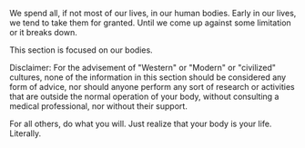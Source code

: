 We spend all, if not most of our lives, in our human bodies.  Early in our lives, we tend to take them for granted.  Until we come up against some limitation or it breaks down.

This section is focused on our bodies.

Disclaimer:  For the advisement of "Western" or "Modern" or "civilized" cultures, none of the information in this section should be considered any form of advice, nor should anyone perform any sort of research or activities that are outside the normal operation of your body, without consulting a medical professional, nor without their support.

For all others, do what you will.  Just realize that your body is your life.  Literally.
